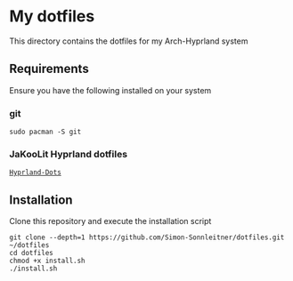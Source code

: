 # My dotfiles

This directory contains the dotfiles for my Arch-Hyprland system

## Requirements

Ensure you have the following installed on your system

### git

```
sudo pacman -S git
```

### JaKooLit Hyprland dotfiles 

[`Hyprland-Dots`](https://github.com/JaKooLit/Hyprland-Dots)

## Installation

Clone this repository and execute the installation script

```
git clone --depth=1 https://github.com/Simon-Sonnleitner/dotfiles.git ~/dotfiles
cd dotfiles
chmod +x install.sh 
./install.sh
```
